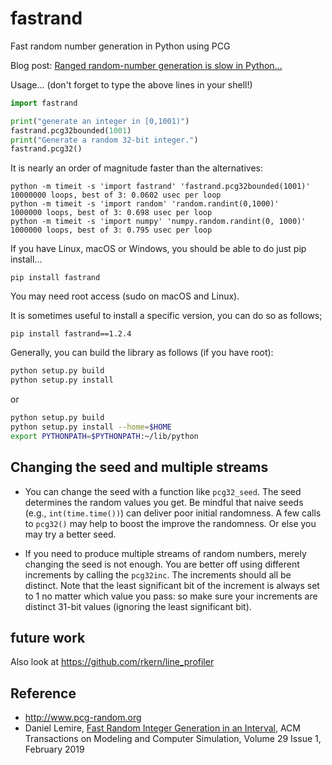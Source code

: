 # fastrand

Fast random number generation in Python using PCG

Blog post: [Ranged random-number generation is slow in Python…](https://lemire.me/blog/2016/03/21/ranged-random-number-generation-is-slow-in-python/)




Usage... (don't forget to type the above lines in your shell!)

```python
import fastrand

print("generate an integer in [0,1001)")
fastrand.pcg32bounded(1001) 
print("Generate a random 32-bit integer.")
fastrand.pcg32()
```

It is nearly an order of magnitude faster than the alternatives:

```
python -m timeit -s 'import fastrand' 'fastrand.pcg32bounded(1001)'
10000000 loops, best of 3: 0.0602 usec per loop
python -m timeit -s 'import random' 'random.randint(0,1000)'
1000000 loops, best of 3: 0.698 usec per loop
python -m timeit -s 'import numpy' 'numpy.random.randint(0, 1000)'
1000000 loops, best of 3: 0.795 usec per loop
```


If you have Linux, macOS or Windows, you should be able to do just pip install...

```
pip install fastrand
```

You may need root access (sudo on macOS and Linux).

It is sometimes useful to install a specific version, you can do so as follows;

```
pip install fastrand==1.2.4
```



Generally, you can build the library as follows (if you have root):


```bash
python setup.py build
python setup.py install 
```

or

```bash
python setup.py build
python setup.py install --home=$HOME
export PYTHONPATH=$PYTHONPATH:~/lib/python
```


## Changing the seed and multiple streams

- You can change the seed with a function like `pcg32_seed`. The seed determines the random values you get. Be mindful that naive seeds (e.g., `int(time.time())`) can deliver poor initial randomness. A few calls to `pcg32()` may help to boost the improve the randomness. Or else you may try a better seed.

- If you need to produce multiple streams of random numbers, merely changing the seed is not enough. You are better off using different increments by calling the `pcg32inc`. The increments should all be distinct. Note that the least significant bit of the increment is always set to 1 no matter which value you pass: so make sure your increments are distinct 31-bit values (ignoring the least significant bit).

## future work

Also look at https://github.com/rkern/line_profiler

## Reference

* http://www.pcg-random.org
* Daniel Lemire, [Fast Random Integer Generation in an Interval](https://arxiv.org/abs/1805.10941), ACM Transactions on Modeling and Computer Simulation, Volume 29 Issue 1, February 2019 
